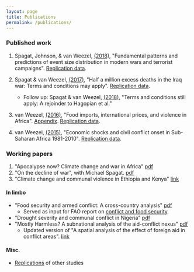 ```yaml
---
layout: page
title: Publications
permalink: /publications/
---
```


### Published work

1.    Spagat, Johnson, & van Weezel, [(2018)](https://journals.plos.org/plosone/article?id=10.1371/journal.pone.0204639), "Fundamental patterns and predictions of event size distribution in modern wars and terrorist campaigns". 
[Replication data](https://github.com/CommonEconomist/replication-data/tree/master/david-vs-goliath).

2.    Spagat & van Weezel, [(2017)](http://journals.sagepub.com/doi/full/10.1177/2053168017732642), "Half a million excess deaths in the Iraq war: Terms and conditions may apply". 
[Replication data](https://github.com/CommonEconomist/replication-data/tree/master/iraq-excess-mortality).
        * Follow up: Spagat & van Weezel, [(2018)](http://journals.sagepub.com/doi/full/10.1177/2053168018757858), "Terms and conditions still apply: A rejoinder to Hagopian et al."

3.    van Weezel, [(2016)](https://doi.org/10.1093/oep/gpw015), "Food imports, international prices, and violence in Africa".
[Appendix](https://github.com/CommonEconomist/replication-data/blob/master/food-prices-violence/oep.68.3.758.app.pdf).  [Replication data](https://github.com/CommonEconomist/replication-data/tree/master/food-prices-violence).

4.    van Weezel, [(2015)](http://www.tandfonline.com/doi/full/10.1080/10242694.2014.887489), "Economic shocks and civil conflict onset in Sub-Saharan Africa 1981-2010".
[Replication data](https://github.com/CommonEconomist/replication-data/tree/master/econ-shocks-conflict).

### Working papers

1. "Apocalypse now? Climate change and war in Africa" [pdf](http://www.ucd.ie/t4cms/WP18_16.pdf)
2. "On the decline of war", with Michael Spagat. [pdf](http://www.ucd.ie/t4cms/WP18_15.pdf)
3. "Climate change and communal violence in Ethiopia and Kenya" [link](https://econpapers.repec.org/paper/hicwpaper/241.htm)

#### In limbo
* "Food security and armed conflict: A cross-country analysis" [pdf](http://www.fao.org/3/CA0971EN/ca0971en.pdf)
    * Served as input for FAO report on [conflict and food security](http://www.fao.org/3/a-i7821e.pdf).
* "Drought severity and communal conflict in Nigeria" [pdf](https://econpapers.repec.org/paper/hicwpaper/240.htm)
* "Mostly Harmless? A subnational analysis of the aid-conflict nexus" [pdf](https://www.ucd.ie/t4cms/WP17_28.pdf)
   * Updated version of "A spatial analysis of the effect of foreign aid in conflict areas". [link](https://www.aiddata.org/publications/a-spatial-analysis-of-the-effect-of-foreign-aid-in-conflict-areas)

#### Misc.
* [Replications](https://github.com/CommonEconomist/replications) of other studies




